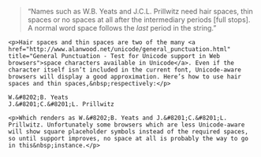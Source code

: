 <blockquote class='quote-from-book'>	<p><span class='ic'>“</span>Names such as W.B. Yeats and J.C.L. Prillwitz need hair spaces, thin spaces or no spaces at all after the intermediary periods <span class='bracket'>[</span>full stops<span class='bracket'>]</span>. A normal word space follows the <em>last</em> period in the string.”</p>
 </blockquote>

	<p>Hair spaces and thin spaces are two of the many <a href="http://www.alanwood.net/unicode/general_punctuation.html" title="General Punctuation - Test for Unicode support in Web browsers">space characters available in Unicode</a>. Even if the character itself isn’t included in the current font, Unicode-aware browsers will display a good approximation. Here’s how to use hair spaces and thin spaces,&nbsp;respectively:</p>


<pre><code>W.&amp;#8202;B. Yeats
J.&amp;#8201;C.&amp;#8201;L. Prillwitz</code></pre>

	<p>Which renders as W.&#8202;B. Yeats and J.&#8201;C.&#8201;L. Prillwitz. Unfortunately some browsers which are less Unicode-aware will show square placeholder symbols instead of the required spaces, so until support improves, no space at all is probably the way to go in this&nbsp;instance.</p>